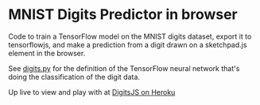 # MNIST Digits Predictor in browser

Code to train a TensorFlow model on the MNIST digits dataset, export it to tensorflowjs, and make a prediction from a digit drawn on a sketchpad.js element in the browser.

See [digits.py](./digits.py) for the definition of the TensorFlow neural network that's doing the classification of the digit data.

Up live to view and play with at [DigitsJS on Heroku](https://digitsjs.herokuapp.com/)